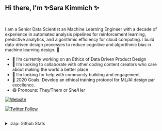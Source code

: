 ## Hi there, I'm ✨Sara Kimmich ✨ 

<br />

I am a Senior Data Scientist an Machine Learning Engineer with a decade of experience in automated analysis pipelines for reinforcement learning, predictive analytics, and algorithmic efficiency for cloud computing. I build data-driven design processes to reduce cognitive and algorithmic bias in machine learning design.  👋

- 🔭 I’m currently working on an Ethics of Data Driven Product Design
- 👯 I’m looking to collaborate with other coding content creators who care about making the world a better place
- 🤔 I’m looking for help with community building and engagement 
- 🥅 2020 Goals: Develop an ethical training protocol for ML/AI design par excellence. 
- 😄 Pronouns: They/Them or She/Her


[![Website](https://img.shields.io/website?label=sarakimmich.com&style=for-the-badge&url=https%3A%2F%2Fsarakimmich.com)](https://sarakimmich.com)

[![Twitter Follow](https://img.shields.io/twitter/follow/Kimmich_Compute?color=1DA1F2&logo=twitter&style=for-the-badge)](https://twitter.com/intent/follow?original_referer=https%3A%2F%2Fgithub.com%2FcodeSTACKr&screen_name=Kimmich_Compute)

<br />
<details>
  <summary>:zap: Github Stats</summary>

  <img align="left" alt="My Github Stats" src="https://github-readme-stats.codestackr.vercel.app/api?username=sarakimmich&show_icons=true&hide_border=true" />
<br />
 
---

### 📕 Latest Blog Posts


➡️ [Medium blog posts](https://medium.com/@sarakimmich)
➡️ [Aeon Essays](https://aeon.co/users/sara-kimmich)

---

[linkedin]: https://linkedin.com/in/sarakimmich
[website]: https://sarakimmich.com
[twitter]: https://twitter.com/Kimmich_Compute
[youtube]: https://youtube.com/sarakimmich
[instagram]: https://instagram.com/kimmichsara
[webdevplaylist]: https://www.linkedin.com/in/sarakimmich/
